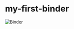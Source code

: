 # my-first-binder

[![Binder](https://mybinder.org/badge_logo.svg)](https://mybinder.org/v2/gh/kmarchais/my-first-binder/HEAD?labpath=ellipsoid_vtp.ipynb)
